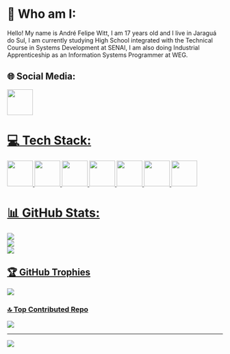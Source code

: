 # 👤 Who am I:
Hello! My name is André Felipe Witt, I am 17 years old and I live in Jaraguá do Sul, I am currently studying High School integrated with the Technical Course in Systems Development at SENAI, I am also doing Industrial Apprenticeship as an Information Systems Programmer at WEG.

## 🌐 Social Media:
<a href="https://instagram.com/andrewitt_"/><img src="https://cdn2.iconfinder.com/data/icons/social-media-applications/64/social_media_applications_3-instagram-512.png" width=60px/>

# 💻 Tech Stack:

<img src="https://cdn.jsdelivr.net/gh/devicons/devicon@latest/icons/css3/css3-original.svg" width=60px/> <img src="https://cdn.jsdelivr.net/gh/devicons/devicon@latest/icons/html5/html5-original.svg" width=60px/> <img src="https://cdn.jsdelivr.net/gh/devicons/devicon@latest/icons/java/java-original.svg" width=60px/> <img src="https://cdn.jsdelivr.net/gh/devicons/devicon@latest/icons/vercel/vercel-original.svg" width=60px/> <img src="https://cdn.jsdelivr.net/gh/devicons/devicon@latest/icons/canva/canva-original.svg" width=60px/> <img src="https://cdn.jsdelivr.net/gh/devicons/devicon@latest/icons/linux/linux-original.svg" width=60px/>
<img src="https://cdn.jsdelivr.net/gh/devicons/devicon@latest/icons/javascript/javascript-original.svg" width=60px/>

# 📊 GitHub Stats:
![](https://github-readme-stats.vercel.app/api?username=andrewitt44&theme=dark&hide_border=false&include_all_commits=true&count_private=true)<br/>
![](https://github-readme-streak-stats.herokuapp.com/?user=andrewitt44&theme=dark&hide_border=false)<br/>
![](https://github-readme-stats.vercel.app/api/top-langs/?username=andrewitt44&theme=dark&hide_border=false&include_all_commits=true&count_private=true&layout=compact)

## 🏆 GitHub Trophies
![](https://github-profile-trophy.vercel.app/?username=andrewitt44&theme=dark&no-frame=false&no-bg=false&margin-w=4)

### 🔝 Top Contributed Repo
![](https://github-contributor-stats.vercel.app/api?username=andrewitt44&limit=5&theme=dark&combine_all_yearly_contributions=true)

---
[![](https://visitcount.itsvg.in/api?id=andrewitt44&icon=0&color=0)](https://visitcount.itsvg.in)

<!-- Proudly created with GPRM ( https://gprm.itsvg.in ) -->
